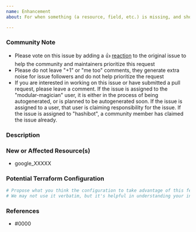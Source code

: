 ```yaml
---
name: Enhancement
about: For when something (a resource, field, etc.) is missing, and should be added.

---
```


<!--- Please leave this line, it helps our automation: [issue-type:enhancement] --->
<!--- Please keep this note for the community --->

### Community Note

* Please vote on this issue by adding a 👍 [reaction](https://blog.github.com/2016-03-10-add-reactions-to-pull-requests-issues-and-comments/) to the original issue to help the community and maintainers prioritize this request
* Please do not leave "+1" or "me too" comments, they generate extra noise for issue followers and do not help prioritize the request
* If you are interested in working on this issue or have submitted a pull request, please leave a comment. If the issue is assigned to the "modular-magician" user, it is either in the process of being autogenerated, or is planned to be autogenerated soon. If the issue is assigned to a user, that user is claiming responsibility for the issue. If the issue is assigned to "hashibot", a community member has claimed the issue already.

<!--- Thank you for keeping this note for the community --->

### Description

<!--- Please leave a helpful description of the feature request here. Including use cases and why it would help you is a great way to convince maintainers to spend time on it. --->

### New or Affected Resource(s)

<!--- Please list the new or affected resources and data sources. --->

* google_XXXXX

### Potential Terraform Configuration

<!--- Information about code formatting: https://help.github.com/articles/basic-writing-and-formatting-syntax/#quoting-code --->

```tf
# Propose what you think the configuration to take advantage of this feature should look like.
# We may not use it verbatim, but it's helpful in understanding your intent.
```

### References

<!---
Information about referencing Github Issues: https://help.github.com/articles/basic-writing-and-formatting-syntax/#referencing-issues-and-pull-requests

Are there any other GitHub issues (open or closed) or pull requests that should be linked here? Vendor blog posts or documentation?
--->

* #0000
